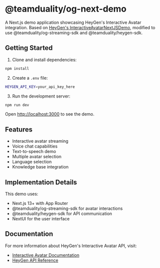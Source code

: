 # @teamduality/og-next-demo

A Next.js demo application showcasing HeyGen's Interactive Avatar integration. Based on [HeyGen's InteractiveAvatarNextJSDemo](https://github.com/HeyGen-Official/InteractiveAvatarNextJSDemo), modified to use @teamduality/og-streaming-sdk and @teamduality/heygen-sdk.

## Getting Started

1. Clone and install dependencies:

```bash
npm install
```

2. Create a `.env` file:

```bash
HEYGEN_API_KEY=your_api_key_here
```

3. Run the development server:

```bash
npm run dev
```

Open [http://localhost:3000](http://localhost:3000) to see the demo.

## Features

- Interactive avatar streaming
- Voice chat capabilities
- Text-to-speech demo
- Multiple avatar selection
- Language selection
- Knowledge base integration

## Implementation Details

This demo uses:

- Next.js 13+ with App Router
- @teamduality/og-streaming-sdk for avatar interactions
- @teamduality/heygen-sdk for API communication
- NextUI for the user interface

## Documentation

For more information about HeyGen's Interactive Avatar API, visit:

- [Interactive Avatar Documentation](https://docs.heygen.com/docs/interactive-avatar)
- [HeyGen API Reference](https://docs.heygen.com/reference/streaming-create)
